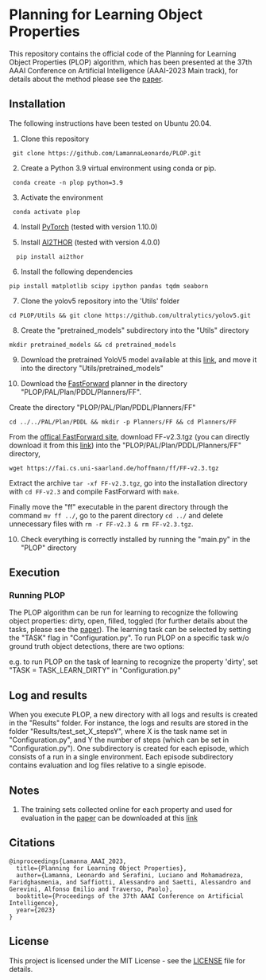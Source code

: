 # Planning for Learning Object Properties

This repository contains the official code of the Planning for Learning Object Properties (PLOP) algorithm, which has been presented at the 37th AAAI Conference on Artificial Intelligence (AAAI-2023 Main track), for details about the method please see the [paper](https://arxiv.org/pdf/2301.06054.pdf).


## Installation
The following instructions have been tested on Ubuntu 20.04.


1. Clone this repository
```
 git clone https://github.com/LamannaLeonardo/PLOP.git
```

2. Create a Python 3.9 virtual environment using conda or pip.
```
 conda create -n plop python=3.9
```

3. Activate the environment
```
 conda activate plop
```

4. Install [PyTorch](https://pytorch.org/get-started/locally/) (tested with version 1.10.0)

5. Install [AI2THOR](https://ai2thor.allenai.org/ithor/documentation) (tested with version 4.0.0) 
```
  pip install ai2thor
```

6. Install the following dependencies
```
pip install matplotlib scipy ipython pandas tqdm seaborn
```

7. Clone the yolov5 repository into the 'Utils' folder
```
cd PLOP/Utils && git clone https://github.com/ultralytics/yolov5.git 
```

8. Create the "pretrained_models" subdirectory into the "Utils" directory
```
mkdir pretrained_models && cd pretrained_models
```

9. Download the pretrained YoloV5 model available at this [link](https://drive.google.com/file/d/1eOJ3X6GG2_LAuzYgsHLUrVIvwclrDDta/view?usp=share_link), and move it into the directory "Utils/pretrained_models"


10. Download the [FastForward](https://fai.cs.uni-saarland.de/hoffmann/ff.html) planner in the directory "PLOP/PAL/Plan/PDDL/Planners/FF". 

 Create the directory "PLOP/PAL/Plan/PDDL/Planners/FF"
 ```
 cd ../../PAL/Plan/PDDL && mkdir -p Planners/FF && cd Planners/FF
 ```

 From the [offical FastForward site](https://fai.cs.uni-saarland.de/hoffmann/ff.html), download FF-v2.3.tgz (you can directly download it from this [link](https://fai.cs.uni-saarland.de/hoffmann/ff/FF-v2.3.tgz)) into the "PLOP/PAL/Plan/PDDL/Planners/FF" directory, 
 ```
 wget https://fai.cs.uni-saarland.de/hoffmann/ff/FF-v2.3.tgz
 ```

 Extract the archive ```tar -xf FF-v2.3.tgz```, go into the installation directory with ```cd FF-v2.3``` and compile FastForward with ```make```. 
 
 Finally move the "ff" executable in the parent directory through the command ```mv ff ../```, go to the parent directory ```cd ../``` and delete unnecessary files with ```rm -r FF-v2.3 & rm FF-v2.3.tgz```.


10. Check everything is correctly installed by running the "main.py" in the "PLOP" directory


## Execution

### Running PLOP
The PLOP algorithm can be run for learning to recognize the following object properties: dirty, open, filled, toggled (for further details about the tasks, please see the [paper](https://arxiv.org/pdf/2301.06054.pdf)). 
The learning task can be selected by setting the "TASK" flag in "Configuration.py".
To run PLOP on a specific task w/o ground truth object detections, there are two options:

e.g. to run PLOP on the task of learning to recognize the property 'dirty', set "TASK = TASK_LEARN_DIRTY" in "Configuration.py"


## Log and results
When you execute PLOP, a new directory with all logs and results is created in the "Results" folder. For instance, the logs and results are stored in the folder "Results/test_set_X_stepsY", where X is the task name set in "Configuration.py", and Y the number of steps (which can be set in "Configuration.py"). One subdirectory is created for each episode, which consists of a run in a single environment. Each episode subdirectory contains evaluation and log files relative to a single episode.


## Notes
1. The training sets collected online for each property and used for evaluation in the [paper](https://arxiv.org/pdf/2301.06054.pdf) can be downloaded at this [link](https://drive.google.com/file/d/1qJE1Xx2c_1a0tsDJfSiTkbgiTgP8lyPZ/view?usp=share_link)


## Citations
```
@inproceedings{Lamanna_AAAI_2023,
  title={Planning for Learning Object Properties},
  author={Lamanna, Leonardo and Serafini, Luciano and Mohamadreza, Faridghasmenia, and Saffiotti, Alessandro and Saetti, Alessandro and Gerevini, Alfonso Emilio and Traverso, Paolo},
  booktitle={Proceedings of the 37th AAAI Conference on Artificial Intelligence},
  year={2023}
}
```

## License
This project is licensed under the MIT License - see the [LICENSE](/License) file for details.
